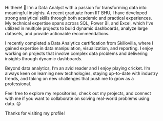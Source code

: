 Hi there! 👋
I'm a Data Analyst with a passion for transforming data into meaningful insights. A recent graduate from IIT BHU, I have developed strong analytical skills through both academic and practical experiences. My technical expertise spans across SQL, Power BI, and Excel, which I’ve utilized in multiple projects to build dynamic dashboards, analyze large datasets, and provide actionable recommendations.

I recently completed a Data Analytics certification from Skillovilla, where I gained expertise in data manipulation, visualization, and reporting. I enjoy working on projects that involve complex data problems and delivering insights through dynamic dashboards.

Beyond data analytics, I’m an avid reader and I enjoy playing cricket. I’m always keen on learning new technologies, staying up-to-date with industry trends, and taking on new challenges that push me to grow as a professional.

Feel free to explore my repositories, check out my projects, and connect with me if you want to collaborate on solving real-world problems using data. 😊

Thanks for visiting my profile!

<!---
Omsaiteja25/Omsaiteja25 is a ✨ special ✨ repository because its `README.md` (this file) appears on your GitHub profile.
You can click the Preview link to take a look at your changes.
--->
